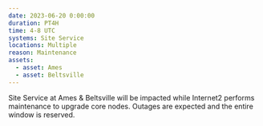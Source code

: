 ```yaml
---
date: 2023-06-20 0:00:00
duration: PT4H
time: 4-8 UTC
systems: Site Service
locations: Multiple
reason: Maintenance
assets:
  - asset: Ames
  - asset: Beltsville
---
```

Site Service at Ames & Beltsville will be impacted while Internet2 performs maintenance to upgrade core nodes. Outages are expected and the entire window is reserved.